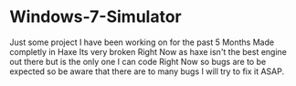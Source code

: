 # Windows-7-Simulator

Just some project I have been working on for the past 5 Months Made completly in Haxe
Its very broken Right Now as haxe isn't the best engine out there but is the only one I can code Right Now so bugs are to be expected so be aware that there are to many bugs I will try to fix it ASAP.
